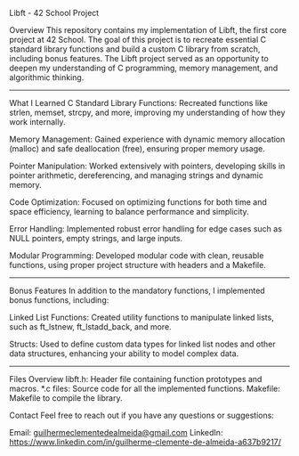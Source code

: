 Libft - 42 School Project

Overview
This repository contains my implementation of Libft, the 
first core project at 42 School. The goal of this project 
is to recreate essential C standard library functions and 
build a custom C library from scratch, including bonus 
features. The Libft project served as an opportunity to 
deepen my understanding of C programming, memory 
management, and algorithmic thinking.
_______________________________________________________________
What I Learned
C Standard Library Functions: Recreated functions like strlen,
memset, strcpy, and more, improving my understanding of how 
they work internally.

Memory Management: Gained experience with dynamic memory 
allocation (malloc) and safe deallocation (free), ensuring 
proper memory usage.

Pointer Manipulation: Worked extensively with pointers, 
developing skills in pointer arithmetic, dereferencing, 
and managing strings and dynamic memory.

Code Optimization: Focused on optimizing functions for both
time and space efficiency, learning to balance performance 
and simplicity.

Error Handling: Implemented robust error handling for edge 
cases such as NULL pointers, empty strings, and large inputs.

Modular Programming: Developed modular code with clean, 
reusable functions, using proper project structure with 
headers and a Makefile.
_______________________________________________________________

Bonus Features
In addition to the mandatory functions, I implemented bonus 
functions, including:

Linked List Functions: Created utility functions to manipulate 
linked lists, such as ft_lstnew, ft_lstadd_back, and more.

Structs: Used to define custom data types for linked list nodes 
and other data structures, enhancing your ability to model 
complex data.

_______________________________________________________________
Files Overview
libft.h: Header file containing function prototypes and macros.
*.c files: Source code for all the implemented functions.
Makefile: Makefile to compile the library.

Contact
Feel free to reach out if you have any questions or suggestions:

Email: guilhermeclementedealmeida@gmail.com
LinkedIn: https://www.linkedin.com/in/guilherme-clemente-de-almeida-a637b9217/
